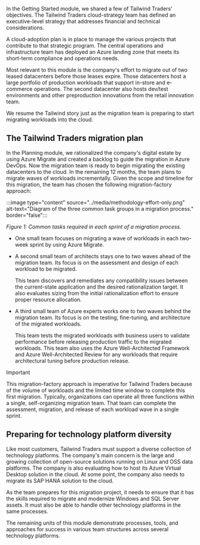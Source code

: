 In the Getting Started module, we shared a few of Tailwind Traders' objectives. The Tailwind Traders cloud-strategy team has defined an executive-level strategy that addresses financial and technical considerations.

A cloud-adoption plan is in place to manage the various projects that contribute to that strategic program. The central operations and infrastructure team has deployed an Azure landing zone that meets its short-term compliance and operations needs.

Most relevant to this module is the company's effort to migrate out of two leased datacenters before those leases expire. Those datacenters host a large portfolio of production workloads that support in-store and e-commerce operations. The second datacenter also hosts dev/test environments and other preproduction innovations from the retail innovation team.

We resume the Tailwind story just as the migration team is preparing to start migrating workloads into the cloud.

## The Tailwind Traders migration plan

In the Planning module, we rationalized the company's digital estate by using Azure Migrate and created a backlog to guide the migration in Azure DevOps. Now the migration team is ready to begin migrating the existing datacenters to the cloud. In the remaining 12 months, the team plans to migrate waves of workloads incrementally. Given the scope and timeline for this migration, the team has chosen the following migration-factory approach:

:::image type="content" source="../media/methodology-effort-only.png" alt-text="Diagram of the three common task groups in a migration process." border="false":::

*Figure 1: Common tasks required in each sprint of a migration process.*

- One small team focuses on migrating a wave of workloads in each two-week sprint by using Azure Migrate.
- A second small team of architects stays one to two waves ahead of the migration team. Its focus is on the assessment and design of each workload to be migrated.

  This team discovers and remediates any compatibility issues between the current-state application and the desired rationalization target. It also evaluates sizing from the initial rationalization effort to ensure proper resource allocation.
- A third small team of Azure experts works one to two waves behind the migration team. Its focus is  on the testing, fine-tuning, and architecture of the migrated workloads.

  This team tests the migrated workloads with business users to validate performance before releasing production traffic to the migrated workloads. This team also uses the Azure Well-Architected Framework and Azure Well-Architected Review for any workloads that require architectural tuning before production release.

> [!IMPORTANT]
> This migration-factory approach is imperative for Tailwind Traders because of the volume of workloads and the limited time window to complete this first migration. Typically, organizations can operate all three functions within a single, self-organizing migration team. That team can complete the assessment, migration, and release of each workload wave in a single sprint.

## Preparing for technology platform diversity

Like most customers, Tailwind Traders must support a diverse collection of technology platforms. The company's main concern is the large and growing collection of open-source solutions running on Linux and OSS data platforms. The company is also evaluating how to host its Azure Virtual Desktop solution in the cloud. At some point, the company also needs to migrate its SAP HANA solution to the cloud.

As the team prepares for this migration project, it needs to ensure that it has the skills required to migrate and modernize Windows and SQL Server assets. It must also be able to handle other technology platforms in the same processes.

The remaining units of this module demonstrate processes, tools, and approaches for success in various team structures across several technology platforms.
